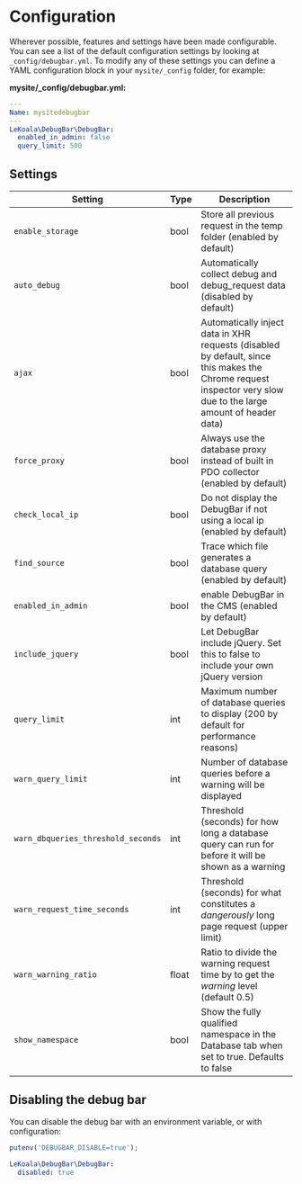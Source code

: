 # Configuration

Wherever possible, features and settings have been made configurable. You can see a list of the default configuration settings by looking at `_config/debugbar.yml`. To modify any of these settings you can define a YAML configuration block in your `mysite/_config` folder, for example:

**mysite/\_config/debugbar.yml:**
```yaml
---
Name: mysitedebugbar
---
LeKoala\DebugBar\DebugBar:
  enabled_in_admin: false
  query_limit: 500
```

## Settings

|Setting|Type|Description|
|---|---|---|
| `enable_storage` | bool | Store all previous request in the temp folder (enabled by default) |
| `auto_debug` | bool| Automatically collect debug and debug_request data (disabled by default) |
| `ajax` | bool | Automatically inject data in XHR requests (disabled by default, since this makes the Chrome request inspector very slow due to the large amount of header data) |
| `force_proxy` | bool | Always use the database proxy instead of built in PDO collector (enabled by default) |
| `check_local_ip` | bool | Do not display the DebugBar if not using a local ip (enabled by default) |
| `find_source` | bool | Trace which file generates a database query (enabled by default) |
| `enabled_in_admin` | bool | enable DebugBar in the CMS (enabled by default) |
| `include_jquery` | bool | Let DebugBar include jQuery. Set this to false to include your own jQuery version |
| `query_limit` | int | Maximum number of database queries to display (200 by default for performance reasons) |
| `warn_query_limit` | int | Number of database queries before a warning will be displayed |
| `warn_dbqueries_threshold_seconds` | int | Threshold (seconds) for how long a database query can run for before it will be shown as a warning |
| `warn_request_time_seconds` | int | Threshold (seconds) for what constitutes a *dangerously* long page request (upper limit) |
| `warn_warning_ratio` | float | Ratio to divide the warning request time by to get the *warning* level (default 0.5) |
| `show_namespace` | bool | Show the fully qualified namespace in the Database tab when set to true. Defaults to false |

## Disabling the debug bar

You can disable the debug bar with an environment variable, or with configuration:

```php
putenv('DEBUGBAR_DISABLE=true');
```

```yaml
LeKoala\DebugBar\DebugBar:
  disabled: true
```
